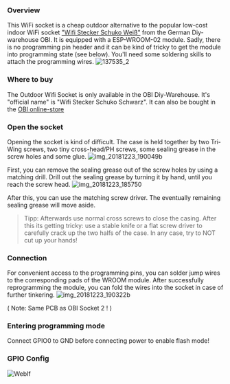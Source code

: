 ### Overview
This WiFi socket is a cheap outdoor alternative to the popular low-cost indoor WiFi socket ["Wifi Stecker Schuko Weiß"](https://www.obi.de/hausfunksteuerung/wifi-stecker-schuko-weiss/p/4077806) from the German Diy-warehouse OBI.
It is equipped with a ESP-WROOM-02 module. Sadly, there is no programming pin header and it can be kind of tricky to get the module into programming state (see below). You'll need some soldering skills to attach the programming wires.
![137535_2](https://user-images.githubusercontent.com/33325587/50388246-94dea080-0710-11e9-945a-8dbb2e78d74e.jpg)

### Where to buy
The Outdoor Wifi Socket is only available in the OBI Diy-Warehouse. It's "official name" is "Wifi Stecker Schuko Schwarz". It can also be bought in the [OBI online-store](https://www.obi.de/hausfunksteuerung/wifi-stecker-schuko-schwarz/p/4077681) 

### Open the socket
Opening the socket is kind of difficult. The case is held together by two Tri-Wing screws, two tiny cross-head/PH screws, some sealing grease in the screw holes and some glue.
![img_20181223_190049b](https://user-images.githubusercontent.com/33325587/50388270-23532200-0711-11e9-97b8-a2a152cd8020.jpg)

First, you can remove the sealing grease out of the screw holes by using a matching drill. Drill out the sealing grease by turning it by hand, until you reach the screw head.
![img_20181223_185750](https://user-images.githubusercontent.com/33325587/50388252-c6576c00-0710-11e9-9010-513b85890864.jpg)

After this, you can use the matching screw driver. The eventually remaining sealing grease will move aside.
> Tipp: Afterwards use normal cross screws to close the casing.
After this its getting tricky: use a stable knife or a flat screw driver to carefully crack up the two halfs of the case. In any case, try to NOT cut up your hands!

### Connection
For convenient access to the programming pins, you can solder jump wires to the corresponding pads of the WROOM module.
After successfully reprogramming the module, you can fold the wires into the socket in case of further tinkering.
![img_20181223_190322b](https://user-images.githubusercontent.com/33325587/50388258-e7b85800-0710-11e9-876b-c4d3adb52751.jpg)

( Note: Same PCB as OBI Socket 2 ! )

### Entering programming mode
Connect GPIO0 to GND before connecting power to enable flash mode!

### GPIO Config
![WebIf](https://user-images.githubusercontent.com/43306023/49152510-5a513600-f313-11e8-940f-efb1b0dac1c2.PNG)